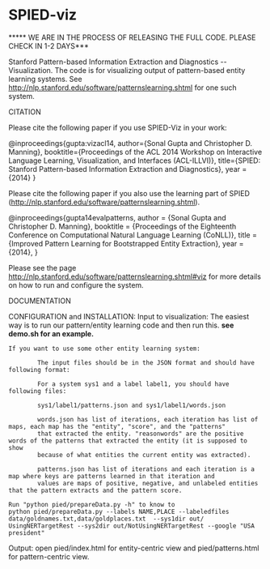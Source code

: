 SPIED-viz
=========
***** WE ARE IN THE PROCESS OF RELEASING THE FULL CODE. PLEASE CHECK IN 1-2 DAYS***

Stanford Pattern-based Information Extraction and Diagnostics -- Visualization. The code is for visualizing output of pattern-based entity learning systems. See http://nlp.stanford.edu/software/patternslearning.shtml for one such system.

CITATION

Please cite the following paper if you use SPIED-Viz in your work:

@inproceedings{gupta:vizacl14,
author={Sonal Gupta and Christopher D. Manning},
booktitle={Proceedings of the ACL 2014 Workshop on Interactive Language Learning, Visualization, and Interfaces (ACL-ILLVI)},
title={SPIED: Stanford Pattern-based Information Extraction and Diagnostics},
year ={2014}
}

Please cite the following paper if you also use the learning part of SPIED (http://nlp.stanford.edu/software/patternslearning.shtml).

@inproceedings{gupta14evalpatterns,
author = {Sonal Gupta and Christopher D. Manning},
booktitle = {Proceedings of the Eighteenth Conference on Computational Natural Language Learning (CoNLL)},
title = {Improved Pattern Learning for Bootstrapped Entity Extraction},
year = {2014},
}

Please see the page http://nlp.stanford.edu/software/patternslearning.shtml#viz for more details on how to run and configure the system.

DOCUMENTATION

CONFIGURATION and INSTALLATION:
Input to visualization: The easiest way is to run our pattern/entity learning code and then run this. 
**see demo.sh for an example.**
    
    If you want to use some other entity learning system:
    
            The input files should be in the JSON format and should have following format:
            
            For a system sys1 and a label label1, you should have following files:
            
            sys1/label1/patterns.json and sys1/label1/words.json
            
            words.json has list of iterations, each iteration has list of maps, each map has the "entity", "score", and the "patterns"
            that extracted the entity. "reasonwords" are the positive words of the patterns that extracted the entity (it is supposed to show 
            because of what entities the current entity was extracted).
            
            patterns.json has list of iterations and each iteration is a map where keys are patterns learned in that iteration and
            values are maps of positive, negative, and unlabeled entities that the pattern extracts and the pattern score.
    
    Run "python pied/prepareData.py -h" to know to 
    python pied/prepareData.py --labels NAME,PLACE --labeledfiles data/goldnames.txt,data/goldplaces.txt  --sys1dir out/       UsingNERTargetRest --sys2dir out/NotUsingNERTargetRest --google "USA president"
    

Output: open pied/index.html for entity-centric view and pied/patterns.html for pattern-centric view.

